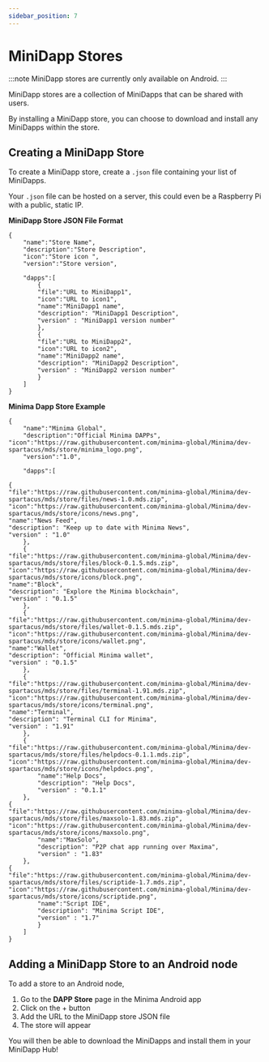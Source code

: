 ```yaml
---
sidebar_position: 7
---
```


# MiniDapp Stores

:::note
MiniDapp stores are currently only available on Android.
:::

MiniDapp stores are a collection of MiniDapps that can be shared with users.

By installing a MiniDapp store, you can choose to download and install any MiniDapps within the store. 

## Creating a MiniDapp Store
To create a MiniDapp store, create a `.json` file containing your list of MiniDapps. 

Your `.json` file can be hosted on a server, this could even be a Raspberry Pi with a public, static IP. 

**MiniDapp Store JSON File Format**
```
{
	"name":"Store Name",
	"description":"Store Description",
    "icon":"Store icon ",
	"version":"Store version",

	"dapps":[
        {
        "file":"URL to MiniDapp1",
        "icon":"URL to icon1",
        "name":"MiniDapp1 name",
        "description": "MiniDapp1 Description",
        "version" : "MiniDapp1 version number"
        },
        {
        "file":"URL to MiniDapp2",
        "icon":"URL to icon2",
        "name":"MiniDapp2 name",
        "description": "MiniDapp2 Description",
        "version" : "MiniDapp2 version number"
        }
    ]
}
```

**Minima Dapp Store Example**
```
{
	"name":"Minima Global",
	"description":"Official Minima DAPPs",
"icon":"https://raw.githubusercontent.com/minima-global/Minima/dev-spartacus/mds/store/minima_logo.png",
	"version":"1.0",

	"dapps":[

{
"file":"https://raw.githubusercontent.com/minima-global/Minima/dev-spartacus/mds/store/files/news-1.0.mds.zip",			"icon":"https://raw.githubusercontent.com/minima-global/Minima/dev-spartacus/mds/store/icons/news.png",
"name":"News Feed",
"description": "Keep up to date with Minima News",
"version" : "1.0"
	},
	{
"file":"https://raw.githubusercontent.com/minima-global/Minima/dev-spartacus/mds/store/files/block-0.1.5.mds.zip",
"icon":"https://raw.githubusercontent.com/minima-global/Minima/dev-spartacus/mds/store/icons/block.png",
"name":"Block",
"description": "Explore the Minima blockchain",
"version" : "0.1.5"
	},
	{
"file":"https://raw.githubusercontent.com/minima-global/Minima/dev-spartacus/mds/store/files/wallet-0.1.5.mds.zip",
"icon":"https://raw.githubusercontent.com/minima-global/Minima/dev-spartacus/mds/store/icons/wallet.png",
"name":"Wallet",
"description": "Official Minima wallet",
"version" : "0.1.5"
	},
	{
"file":"https://raw.githubusercontent.com/minima-global/Minima/dev-spartacus/mds/store/files/terminal-1.91.mds.zip",
"icon":"https://raw.githubusercontent.com/minima-global/Minima/dev-spartacus/mds/store/icons/terminal.png",
"name":"Terminal",
"description": "Terminal CLI for Minima",
"version" : "1.91"
	},
	{
"file":"https://raw.githubusercontent.com/minima-global/Minima/dev-spartacus/mds/store/files/helpdocs-0.1.1.mds.zip",			"icon":"https://raw.githubusercontent.com/minima-global/Minima/dev-spartacus/mds/store/icons/helpdocs.png",
		"name":"Help Docs",
		"description": "Help Docs",
		"version" : "0.1.1"
	},
{
"file":"https://raw.githubusercontent.com/minima-global/Minima/dev-spartacus/mds/store/files/maxsolo-1.83.mds.zip",		"icon":"https://raw.githubusercontent.com/minima-global/Minima/dev-spartacus/mds/store/icons/maxsolo.png",
		"name":"MaxSolo",
		"description": "P2P chat app running over Maxima",
		"version" : "1.83"
	},
{	
"file":"https://raw.githubusercontent.com/minima-global/Minima/dev-spartacus/mds/store/files/scriptide-1.7.mds.zip",			"icon":"https://raw.githubusercontent.com/minima-global/Minima/dev-spartacus/mds/store/icons/scriptide.png",
		"name":"Script IDE",
		"description": "Minima Script IDE",
		"version" : "1.7"
		}
	]
}
```

## Adding a MiniDapp Store to an Android node

To add a store to an Android node, 
1. Go to the **DAPP Store** page in the Minima Android app
2. Click on the + button 
3. Add the URL to the MiniDapp store JSON file
4. The store will appear

You will then be able to download the MiniDapps and install them in your MiniDapp Hub!

